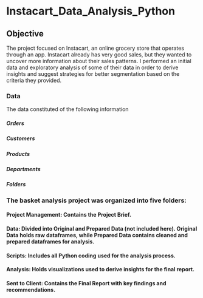 # Instacart_Data_Analysis_Python
## Objective
The project focused on Instacart, an online grocery store that operates through an app. Instacart already has very good sales, but they wanted to uncover more information about their sales patterns. I performed an initial data and exploratory analysis of some of their data in order to derive insights and suggest strategies for better segmentation based on the criteria they provided.

### Data
The data constituted of the following information
##### Orders
##### Customers
##### Products
##### Departments
##### Folders
### The basket analysis project was organized into five folders:

#### Project Management: Contains the Project Brief.
#### Data: Divided into Original and Prepared Data (not included here). Original Data holds raw dataframes, while Prepared Data contains cleaned and prepared dataframes for analysis.
#### Scripts: Includes all Python coding used for the analysis process.
#### Analysis: Holds visualizations used to derive insights for the final report.
####  Sent to Client: Contains the Final Report with key findings and recommendations.
